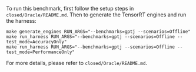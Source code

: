 To run this benchmark, first follow the setup steps in `closed/Oracle/README.md`. Then to generate the TensorRT engines and run the harness:

```
make generate_engines RUN_ARGS="--benchmarks=gptj --scenarios=Offline"
make run_harness RUN_ARGS="--benchmarks=gptj --scenarios=Offline --test_mode=AccuracyOnly"
make run_harness RUN_ARGS="--benchmarks=gptj --scenarios=Offline --test_mode=PerformanceOnly"
```

For more details, please refer to `closed/Oracle/README.md`.